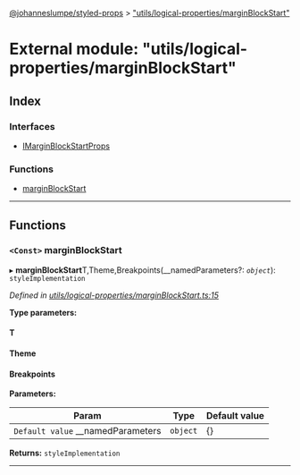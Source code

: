[@johanneslumpe/styled-props](../README.md) > ["utils/logical-properties/marginBlockStart"](../modules/_utils_logical_properties_marginblockstart_.md)

# External module: "utils/logical-properties/marginBlockStart"

## Index

### Interfaces

* [IMarginBlockStartProps](../interfaces/_utils_logical_properties_marginblockstart_.imarginblockstartprops.md)

### Functions

* [marginBlockStart](_utils_logical_properties_marginblockstart_.md#marginblockstart)

---

## Functions

<a id="marginblockstart"></a>

### `<Const>` marginBlockStart

▸ **marginBlockStart**T,Theme,Breakpoints(__namedParameters?: *`object`*): `styleImplementation`

*Defined in [utils/logical-properties/marginBlockStart.ts:15](https://github.com/johanneslumpe/styled-props/blob/3abf398/src/utils/logical-properties/marginBlockStart.ts#L15)*

**Type parameters:**

#### T 
#### Theme 
#### Breakpoints 
**Parameters:**

| Param | Type | Default value |
| ------ | ------ | ------ |
| `Default value` __namedParameters | `object` |  {} |

**Returns:** `styleImplementation`

___


